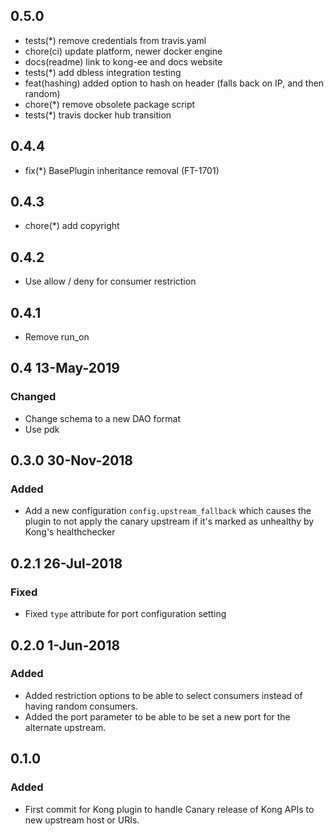 ## 0.5.0

- tests(*) remove credentials from travis.yaml
- chore(ci) update platform, newer docker engine
- docs(readme) link to kong-ee and docs website
- tests(*) add dbless integration testing
- feat(hashing) added option to hash on header (falls back on IP, and
  then random)
- chore(*) remove obsolete package script
- tests(*) travis docker hub transition

## 0.4.4

- fix(*) BasePlugin inheritance removal (FT-1701)

## 0.4.3

- chore(*) add copyright

## 0.4.2

- Use allow / deny for consumer restriction

## 0.4.1

- Remove run_on

## 0.4 13-May-2019

### Changed

- Change schema to a new DAO format
- Use pdk

## 0.3.0 30-Nov-2018

### Added

- Add a new configuration `config.upstream_fallback` which causes the plugin to
not apply the canary upstream if it's marked as unhealthy by Kong's
healthchecker

## 0.2.1 26-Jul-2018

### Fixed

- Fixed `type` attribute for port configuration setting

## 0.2.0 1-Jun-2018

### Added

- Added restriction options to be able to select consumers instead
  of having random consumers.
- Added the port parameter to be able to be set a new port for the alternate
  upstream.

## 0.1.0

### Added

- First commit for Kong plugin to handle Canary release of Kong APIs
  to new upstream host or URIs.

